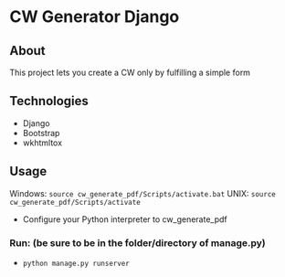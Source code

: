 # CW Generator Django

##  About
This project lets you create a CW only by fulfilling a simple form


##  Technologies
- Django
- Bootstrap
- wkhtmltox

##  Usage
Windows: <code>source cw_generate_pdf/Scripts/activate.bat</code>
UNIX: <code>source cw_generate_pdf/Scripts/activate</code>

- Configure your Python interpreter to cw_generate_pdf
### Run: (be sure to be in the folder/directory of manage.py) 
- <code>python manage.py runserver</code>

